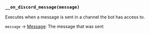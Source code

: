 ### `__on_discord_message(message)`

Executes when a message is sent in a channel the bot has access to.

`message` -> [Message](/values/message.md): The message that was sent